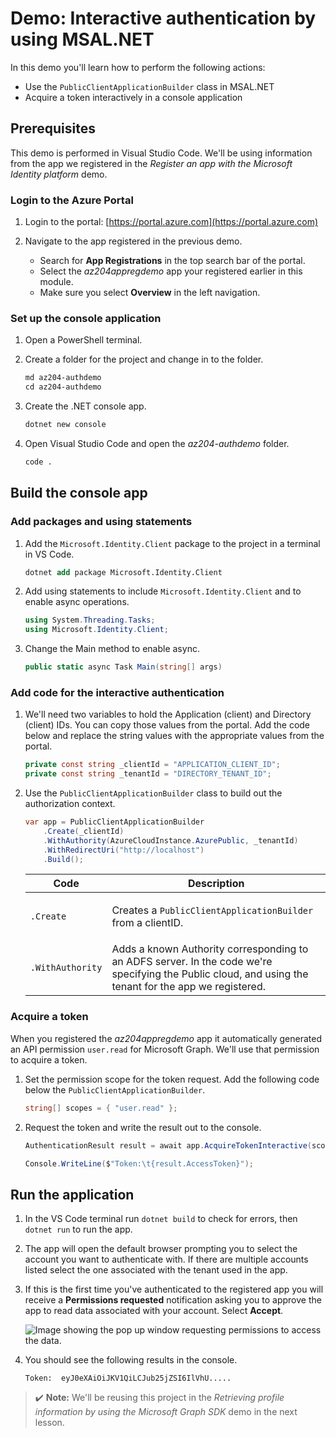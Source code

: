 # Demo: Interactive authentication by using MSAL.NET

In this demo you'll learn how to perform the following actions:

* Use the `PublicClientApplicationBuilder` class in MSAL.NET
* Acquire a token interactively in a console application


## Prerequisites

This demo is performed in Visual Studio Code. We'll be using information from the app we registered in the *Register an app with the Microsoft Identity platform* demo.

### Login to the Azure Portal

1.  Login to the portal: [https://portal.azure.com](https://portal.azure.com) 

2. Navigate to the app registered in the previous demo.

    * Search for **App Registrations** in the top search bar of the portal.
    * Select the *az204appregdemo* app your registered earlier in this module.
    * Make sure you select **Overview** in the left navigation.


### Set up the console application

1. Open a PowerShell terminal.

2. Create a folder for the project and change in to the folder.

    ```ps
    md az204-authdemo
    cd az204-authdemo
    ```

3. Create the .NET console app.

    ```ps
    dotnet new console
    ```

4. Open Visual Studio Code and open the *az204-authdemo* folder.

    ```ps
    code .
    ```

## Build the console app

### Add packages and using statements

1. Add the `Microsoft.Identity.Client` package to the project in a terminal in VS Code.

    ```ps
    dotnet add package Microsoft.Identity.Client
    ```

2. Add using statements to include `Microsoft.Identity.Client` and to enable async operations.

    ```csharp
    using System.Threading.Tasks;
    using Microsoft.Identity.Client;
    ```

3. Change the Main method to enable async.

    ```csharp
    public static async Task Main(string[] args)
    ```

### Add code for the interactive authentication

1. We'll need two variables to hold the Application (client) and Directory (client) IDs. You can copy those values from the portal. Add the code below and replace the string values with the appropriate values from the portal.

    ```csharp
    private const string _clientId = "APPLICATION_CLIENT_ID";
    private const string _tenantId = "DIRECTORY_TENANT_ID";
    ```

2. Use the `PublicClientApplicationBuilder` class to build out the authorization context.

    ```csharp
    var app = PublicClientApplicationBuilder
        .Create(_clientId)
        .WithAuthority(AzureCloudInstance.AzurePublic, _tenantId)
        .WithRedirectUri("http://localhost")
        .Build();
    ```
    
    <table>
    <thead>
    <tr>
    <th>Code</th>
    <th>Description</th>
    </tr>
    </thead>
    <tbody>
    <tr>
    <td><p><code>.Create</code></p></td>
    <td><p>Creates a <code>PublicClientApplicationBuilder</code> from a clientID.</p></td>
    </tr>
    <tr>
    <td><p><code>.WithAuthority</code></p></td>
    <td>Adds a known Authority corresponding to an ADFS server. In the code we're specifying the Public cloud, and using the tenant for the app we registered.</td>
    </tr>
    </tbody>
    </table>
    
<!--    
Code | Description
- | -
`.Create` | Creates a `PublicClientApplicationBuilder` from a clientID.
`.WithAuthority` | Adds a known Authority corresponding to an ADFS server. In the code we're specifying the Public cloud, and using the tenant for the app we registered.
-->

### Acquire a token

When you registered the *az204appregdemo* app it automatically generated an API permission `user.read` for Microsoft Graph. We'll use that permission to acquire a token.

1. Set the permission scope for the token request. Add the following code below the `PublicClientApplicationBuilder`.

    ```csharp
    string[] scopes = { "user.read" };
    ```

2. Request the token and write the result out to the console.

    ```csharp
    AuthenticationResult result = await app.AcquireTokenInteractive(scopes).ExecuteAsync();

    Console.WriteLine($"Token:\t{result.AccessToken}");
    ```

## Run the application

1. In the VS Code terminal run `dotnet build` to check for errors, then `dotnet run` to run the app. 

2. The app will open the default browser prompting you to select the account you want to authenticate with. If there are multiple accounts listed select the one associated with the tenant used in the app.

3. If this is the first time you've authenticated to the registered app you will receive a **Permissions requested** notification asking you to approve the app to read data associated with your account. Select **Accept**.

    ![Image showing the pop up window requesting permissions to access the data.](../../linked_image_files/msal_interactive_auth_demo.png)


4. You should see the following results in the console.

    ```
    Token:  eyJ0eXAiOiJKV1QiLCJub25jZSI6IlVhU.....
    ```


>✔️ **Note:** We'll be reusing this project in the *Retrieving profile information by using the Microsoft Graph SDK* demo in the next lesson.


